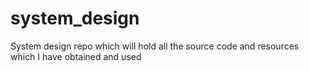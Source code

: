 # system_design
System design repo which will hold all the source code and resources which I have obtained and used
